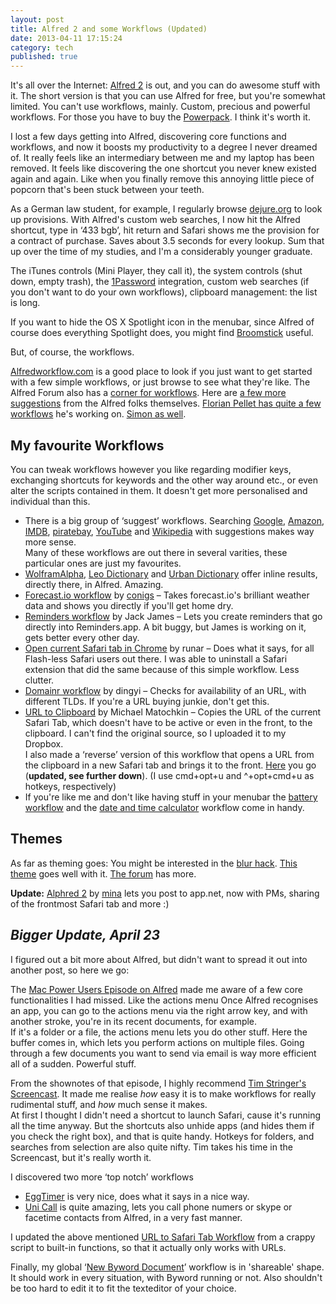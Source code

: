```yaml
---
layout: post
title: Alfred 2 and some Workflows (Updated)
date: 2013-04-11 17:15:24
category: tech
published: true
---
```


It's all over the Internet: [Alfred 2](http://www.alfredapp.com) is out, and you can do awesome stuff with it. The short version is that you can use Alfred for free, but you're somewhat limited. You can't use workflows, mainly. Custom, precious and powerful workflows. For those you have to buy the [Powerpack](http://www.alfredapp.com/powerpack/). I think it's worth it.

I lost a few days getting into Alfred, discovering core functions and workflows, and now it boosts my productivity to a degree I never dreamed of. It really feels like an intermediary between me and my laptop has been removed. It feels like discovering the one shortcut you never knew existed again and again. Like when you finally remove this annoying little piece of popcorn that's been stuck between your teeth.

As a German law student, for example, I regularly browse [dejure.org](http://dejure.org/) to look up provisions. With Alfred's custom web searches, I now hit the Alfred shortcut, type in ‘433 bgb’, hit return and Safari shows me the provision for a contract of purchase. Saves about 3.5 seconds for every lookup. Sum that up over the time of my studies, and I'm a considerably younger graduate.

The iTunes controls (Mini Player, they call it), the system controls (shut down, empty trash), the [1Password](https://agilebits.com/onepassword) integration, custom web searches (if you don't want to do your own workflows), clipboard management: the list is long. 

If you want to hide the OS X Spotlight icon in the menubar, since Alfred of course does everything Spotlight does, you might find [Broomstick](http://www.zibity.com/broomstick) useful.

But, of course, the workflows.

[Alfredworkflow.com](http://www.alfredworkflow.com) is a good place to look if you just want to get started with a few simple workflows, or just browse to see what they're like. The Alfred Forum also has a [corner for workflows](http://www.alfredforum.com/forum/3-share-your-workflows/). Here are [a few more suggestions](http://blog.alfredapp.com/2013/04/03/alfred-v2-workflows-a-few-of-our-favourites-so-far/) from the Alfred folks themselves. [Florian Pellet has quite a few workflows](http://florianpellet.com/alfred/) he's working on. [Simon as well](http://simonbs.dk).

## My favourite Workflows
You can tweak workflows however you like regarding modifier keys, exchanging shortcuts for keywords and the other way around etc., or even alter the scripts contained in them. It doesn't get more personalised and individual than this.

* There is a big group of ‘suggest’ workflows. Searching [Google](http://tedwise.com/2013/03/04/alfred-2-workflows/), [Amazon](http://dferg.us/amazon-suggest-workflow/), [IMDB](https://github.com/Dexwell/alfred-imdb-suggest), [piratebay](http://florianpellet.com/alfred/), [YouTube](https://github.com/simonbs/alfred-youtube-workflow) and [Wikipedia](http://www.alfredforum.com/topic/1005-wikipedia-workflow-alternate/?hl=wikipedia) with suggestions makes way more sense.  
Many of these workflows are out there in several varities, these particular ones are just my favourites. 
* [WolframAlpha](http://www.alfredforum.com/topic/655-wolframalpha-workflow/), [Leo Dictionary](https://github.com/psistorm/alfredapp) and [Urban Dictionary](https://github.com/danylokostyshyn/urbandictionary-alfred-workflow) offer inline results, directly there, in Alfred. Amazing.
* [Forecast.io workflow](https://github.com/conigs/forecastio-alfred) by [conigs](http://conigs.com/#all) – Takes forecast.io's brilliant weather data and shows you directly if you'll get home dry.
* [Reminders workflow](http://www.alfredforum.com/topic/917-reminders/) by Jack James – Lets you create reminders that go directly into Reminders.app. A bit buggy, but James is working on it, gets better every other day.
* [Open current Safari tab in Chrome](http://www.alfredforum.com/topic/533-open-current-safari-tab-in-chrome/) by runar – Does what it says, for all Flash-less Safari users out there. I was able to uninstall a Safari extension that did the same because of this simple workflow. Less clutter.
* [Domainr workflow](http://www.alfredforum.com/topic/1485-domainr-workflow/) by dingyi – Checks for availability of an URL, with different TLDs. If you're a URL buying junkie, don't get this.
* [URL to Clipboard](https://adn-uf-01.s3.amazonaws.com/adn-uf-01/EU/5-/Ws/EU5-WsXVIEB93leK3ahSkipgPRqhZ-qlSirqlMVSczc?Signature=Hkh2HqG%2FuyyT651oD3YvjjQTucs%3D&Expires=1367179200&AWSAccessKeyId=AKIAIKZV7DVMMUT2ECFQ&response-cache-control=public%2C%20max-age%3D7200%2C%20s-maxage%3D172800&response-content-disposition=attachment%3B%20filename%2A%3DUTF-8%27%27Clipboard_URL_to_Safari_Tab.alfredworkflow) by Michael Matochkin – Copies the URL of the current Safari Tab, which doesn't have to be active or even in the front, to the clipboard. I can't find the original source, so I uploaded it to my Dropbox.  
I also made a ‘reverse’ version of this workflow that opens a URL from the clipboard in a new Safari tab and brings it to the front. [Here](http://cl.ly/0x2O15380I3p) you go (**updated, see further down**). (I use cmd+opt+u and ^+opt+cmd+u as hotkeys, respectively)
* If you're like me and don't like having stuff in your menubar the [battery workflow](http://www.alfredforum.com/topic/1211-battery-view-summary-stats-about-your-laptop-battery/?hl=%2Bbattery+%2Bworkflow#entry6850) and the [date and time calculator](http://www.alfredforum.com/topic/1663-display-and-calculate-with-current-date-and-time/?hl=%2Bdate+%2Bcalculator) workflow come in handy.

## Themes
As far as theming goes: You might be interested in the [blur hack](http://www.alfredforum.com/topic/289-cheeky-little-transparency-blur-hack-in-b78-now-available/). [This theme](http://www.alfredforum.com/topic/1881-os-x-dock/#entry10016) goes well with it. [The forum](http://www.alfredforum.com/forum/4-v2-themes/) has more. 

**Update:** [Alphred 2](https://directory.app.net/app/191/alphred-for-alfred-2/) by [mina](https://alpha.app.net/mina/) lets you post to app.net, now with PMs, sharing of the frontmost Safari tab and more :)

## *Bigger Update, April 23*
I figured out a bit more about Alfred, but didn't want to spread it out into another post, so here we go:

The [Mac Power Users Episode on Alfred](http://macpowerusers.com/2013/04/mac-power-users-133-alfred-2/) made me aware of a few core functionalities I had missed. Like the actions menu Once Alfred recognises an app, you can go to the actions menu via the right arrow key, and with another stroke, you're in its recent documents, for example.  
If it's a folder or a file, the actions menu lets you do other stuff. Here the buffer comes in, which lets you perform actions on multiple files. Going through a few documents you want to send via email is way more efficient all of a sudden.  Powerful stuff. 

From the shownotes of that episode, I highly recommend [Tim Stringer's Screencast](http://technicallysimple.com/screencasts/alfred-2-hotkeys/). It made me realise *how* easy it is to make workflows for really rudimental stuff, and *how* much sense it makes.  
At first I thought I didn't need a shortcut to launch Safari, cause it's running all the time anyway. But the shortcuts also unhide apps (and hides them if you check the right box), and that is quite handy. Hotkeys for folders, and searches from selection are also quite nifty. Tim takes his time in the Screencast, but it's really worth it.

I discovered two more ‘top notch’ workflows

* [EggTimer](http://geekzone.philosophicalzombie.net/post/45984228801/eggtimer2) is very nice, does what it says in a nice way.
* [Uni Call](http://guiguan.github.io/Uni-Call/) is quite amazing, lets you call phone numers or skype or facetime contacts from Alfred, in a very fast manner.

I updated the above mentioned [URL to Safari Tab Workflow](http://cl.ly/0x2O15380I3p) from a crappy script to built-in functions, so that it actually only works with URLs.

Finally, my global ‘[New Byword Document](http://cl.ly/1E390g2r3q0d)’ workflow is in 'shareable' shape. It should work in every situation, with Byword running or not. Also shouldn't be too hard to edit it to fit the texteditor of your choice.